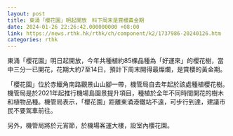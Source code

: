 ```yaml
---
layout: post
title: 東涌「櫻花園」明起開放　料下周末是賞櫻黃金期
date: 2024-01-26 22:26:42.000000000 +08:00
link: https://news.rthk.hk/rthk/ch/component/k2/1737986-20240126.htm
categories: rthk
---
```


東涌「櫻花園」明日起開放，今年共種植約85棵品種為「好運來」的櫻花樹，當中三分一已開花，花期大約7至14日，預計下周末開得最燦爛，是賞櫻的黃金期。

「櫻花園」位於赤鱲角南路觀景山山腳一帶，機管局自去年起於該處種植櫻花樹。機管局是於2021年起推行機場島園景提升項目，種植於全年不同時間開花的樹木和植物品種。機管局表示，「櫻花園」距離東涌港鐵站不遠，可步行到達，建議市民不要駕車前往。

另外，機管局將於元宵節，於機場客運大樓，設室內櫻花園。
